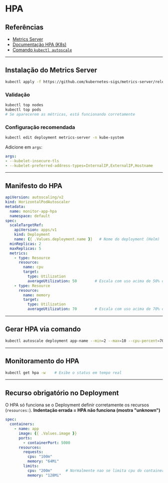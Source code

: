 # HPA

## Referências

* [Metrics Server](https://github.com/kubernetes-sigs/metrics-server)
* [Documentação HPA (K8s)](https://kubernetes.io/docs/tasks/run-application/horizontal-pod-autoscale/)
* [Comando `kubectl autoscale`](https://kubernetes.io/docs/reference/kubectl/generated/kubectl_autoscale/)

---

## Instalação do Metrics Server

```bash
kubectl apply -f https://github.com/kubernetes-sigs/metrics-server/releases/latest/download/components.yaml
```

### Validação

```bash
kubectl top nodes
kubectl top pods
# Se aparecerem as métricas, está funcionando corretamente
```

### Configuração recomendada

```bash
kubectl edit deployment metrics-server -n kube-system
```

Adicione em `args`:

```yaml
args:
- --kubelet-insecure-tls
- --kubelet-preferred-address-types=InternalIP,ExternalIP,Hostname
```

---

## Manifesto do HPA

```yaml
apiVersion: autoscaling/v2
kind: HorizontalPodAutoscaler
metadata:
  name: monitor-app-hpa
  namespace: default
spec:
  scaleTargetRef:
    apiVersion: apps/v1
    kind: Deployment
    name: {{ .Values.deployment.name }}   # Nome do deployment (Helm)
  minReplicas: 2
  maxReplicas: 5
  metrics:
    - type: Resource
      resource:
        name: cpu
        target:
          type: Utilization
          averageUtilization: 50        # Escala com uso acima de 50% da CPU
    - type: Resource
      resource:
        name: memory
        target:
          type: Utilization
          averageUtilization: 70        # Escala com uso acima de 70% da Memória
```

---

## Gerar HPA via comando

```bash
kubectl autoscale deployment app-name --min=2 --max=10 --cpu-percent=70 --dry-run=client -o yaml > hpa.yaml
```

---

## Monitoramento do HPA

```bash
kubectl get hpa -w    # Exibe o status em tempo real
```

---

## Recurso obrigatório no Deployment

O HPA só funciona se o Deployment definir corretamente os recursos (`resources:`).
**Indentação errada = HPA não funciona (mostra "unknown")**

```yaml
spec:
  containers:
    - name: app
      image: {{ .Values.image }}
      ports:
        - containerPort: 5000
      resources:
        requests:
          cpu: "100m"
          memory: "64Mi"
        limits:
          cpu: "200m"      # Normalmente nao se limita cpu do container
          memory: "128Mi"
```